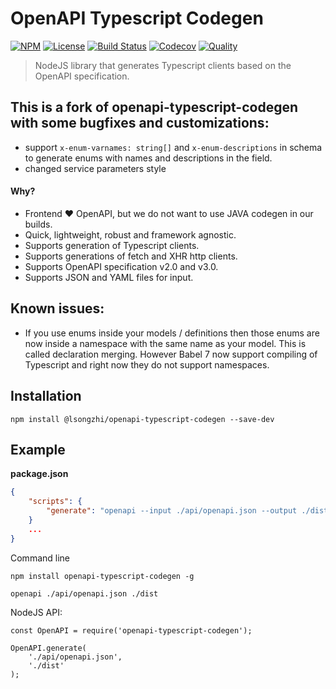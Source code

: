 # OpenAPI Typescript Codegen

[![NPM](https://badgen.net/npm/v/openapi-typescript-codegen)](https://www.npmjs.com/package/openapi-typescript-codegen)
[![License](https://badgen.net/npm/license/openapi-typescript-codegen)](https://www.npmjs.com/package/openapi-typescript-codegen)
[![Build Status](https://badgen.net/travis/ferdikoomen/openapi-typescript-codegen/master)](https://travis-ci.org/ferdikoomen/openapi-typescript-codegen)
[![Codecov](https://codecov.io/gh/ferdikoomen/openapi-typescript-codegen/branch/master/graph/badge.svg)](https://codecov.io/gh/ferdikoomen/openapi-typescript-codegen)
[![Quality](https://badgen.net/lgtm/grade/javascript/g/ferdikoomen/openapi-typescript-codegen)](https://lgtm.com/projects/g/ferdikoomen/openapi-typescript-codegen)

> NodeJS library that generates Typescript clients based on the OpenAPI specification.

## This is a fork of openapi-typescript-codegen with some bugfixes and customizations:
* support `x-enum-varnames: string[]` and `x-enum-descriptions` in schema to generate enums with names and descriptions in the field.
* changed service parameters style

#### Why?
- Frontend ❤️ OpenAPI, but we do not want to use JAVA codegen in our builds.
- Quick, lightweight, robust and framework agnostic.
- Supports generation of Typescript clients.
- Supports generations of fetch and XHR http clients.
- Supports OpenAPI specification v2.0 and v3.0.
- Supports JSON and YAML files for input.


## Known issues:
- If you use enums inside your models / definitions then those enums are now
  inside a namespace with the same name as your model. This is called declaration
  merging. However Babel 7 now support compiling of Typescript and right now they
  do not support namespaces.


## Installation

```
npm install @lsongzhi/openapi-typescript-codegen --save-dev
```

## Example

**package.json**
```json
{
    "scripts": {
        "generate": "openapi --input ./api/openapi.json --output ./dist"
    }
    ...
}
```

Command line

```
npm install openapi-typescript-codegen -g

openapi ./api/openapi.json ./dist
```

NodeJS API:

```
const OpenAPI = require('openapi-typescript-codegen');

OpenAPI.generate(
    './api/openapi.json',
    './dist'
);
```
